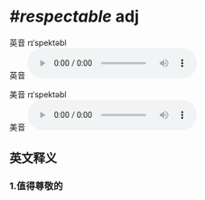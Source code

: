 # ***\#respectable*** adj
英音 rɪˈspektəbl  
英音
<audio src="./media/respectable1_AAC.aac" controls="controls"></audio>

美音 rɪˈspektəbl  
美音
<audio src="./media/respectable2_AAC.aac" controls="controls"></audio>



  

英文释义
---
### 1.**值得尊敬的**  


